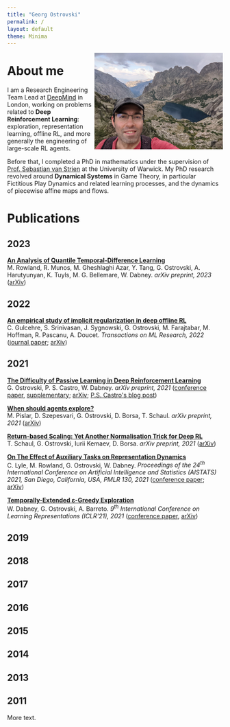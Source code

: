 ```yaml
---
title: "Georg Ostrovski"
permalink: /
layout: default
theme: Minima
---
```


<img src="data/pic2.jpg" alt="Me" width="300" height="225" align="right">

# About me

I am a Research Engineering Team Lead at [DeepMind](http://deepmind.com/) in London,
working on problems related to **Deep Reinforcement Learning**:
exploration, representation learning, offline RL, and more generally
the engineering of large-scale RL agents.

Before that, I completed a PhD in mathematics under the supervision of
[Prof. Sebastian van Strien](http://www2.imperial.ac.uk/~svanstri/) at the University of Warwick.
My PhD research revolved around **Dynamical Systems** in Game Theory, in particular
Fictitious Play Dynamics and related learning processes, and the dynamics of piecewise affine maps and flows.


# Publications

## 2023

**[An Analysis of Quantile Temporal-Difference Learning](https://arxiv.org/pdf/2301.04462.pdf)** <br>
M. Rowland, R. Munos, M. Gheshlaghi Azar, Y. Tang, G. Ostrovski, A. Harutyunyan, K. Tuyls, M. G. Bellemare, W. Dabney.
*arXiv preprint, 2023*
([arXiv](https://arxiv.org/abs/2301.04462))

## 2022

**[An empirical study of implicit regularization in deep offline RL](https://openreview.net/pdf?id=HFfJWx60IT)** <br>
C. Gulcehre, S. Srinivasan, J. Sygnowski, G. Ostrovski, M. Farajtabar, M. Hoffman, R. Pascanu, A. Doucet.
*Transactions on ML Research, 2022*
([journal paper](https://openreview.net/pdf?id=HFfJWx60IT); [arXiv](https://arxiv.org/abs/2207.02099))

## 2021

**[The Difficulty of Passive Learning in Deep Reinforcement
Learning](https://proceedings.neurips.cc/paper/2021/file/c3e0c62ee91db8dc7382bde7419bb573-Paper.pdf)** <br>
G. Ostrovski, P. S. Castro, W. Dabney.
*arXiv preprint, 2021*
([conference paper](https://proceedings.neurips.cc/paper/2021/file/c3e0c62ee91db8dc7382bde7419bb573-Paper.pdf),
 [supplementary](https://proceedings.neurips.cc/paper/2021/file/c3e0c62ee91db8dc7382bde7419bb573-Supplemental.pdf);
 [arXiv](https://arxiv.org/abs/2110.14020);
 [P.S. Castro's blog post](https://psc-g.github.io/posts/research/rl/tandem/))

**[When should agents explore?](https://arxiv.org/pdf/2108.11811.pdf)** <br>
M. Pislar, D. Szepesvari, G. Ostrovski, D. Borsa, T. Schaul.
*arXiv preprint, 2021*
([arXiv](https://arxiv.org/abs/2108.11811))

**[Return-based Scaling: Yet Another Normalisation Trick for Deep RL](https://arxiv.org/pdf/2105.05347.pdf)** <br>
T. Schaul, G. Ostrovski, Iurii Kemaev, D. Borsa.
*arXiv preprint, 2021*
([arXiv](https://arxiv.org/abs/2105.05347))

**[On The Effect of Auxiliary Tasks on Representation Dynamics](https://arxiv.org/pdf/2102.13089.pdf)** <br>
C. Lyle, M. Rowland, G. Ostrovski, W. Dabney.
*Proceedings of the 24<sup>th</sup> International Conference on Artificial Intelligence and Statistics (AISTATS) 2021, San Diego, California, USA, PMLR 130, 2021*
([conference paper](http://proceedings.mlr.press/v130/lyle21a/lyle21a.pdf); [arXiv](https://arxiv.org/abs/2102.13089))

**[Temporally-Extended ε-Greedy Exploration](https://openreview.net/pdf?id=ONBPHFZ7zG4)** <br>
W. Dabney, G. Ostrovski, A. Barreto.
*9<sup>th</sup> International Conference on Learning Representations (ICLR'21), 2021*
([conference paper](https://openreview.net/forum?id=ONBPHFZ7zG4), [arXiv](https://arxiv.org/abs/2006.01782))

## 2019

## 2018

## 2017

## 2016

## 2015

## 2014

## 2013

## 2011

More text.
